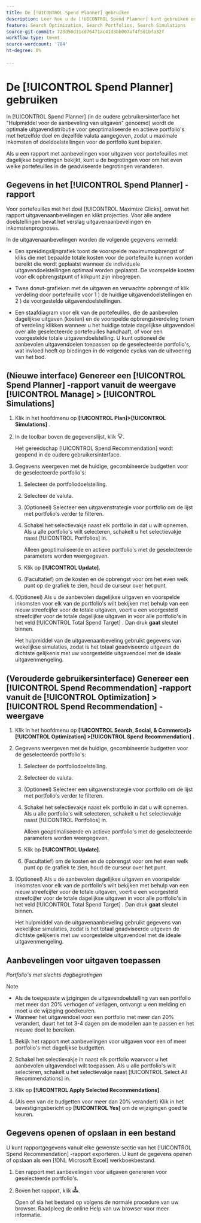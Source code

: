 ```yaml
---
title: De [!UICONTROL Spend Planner] gebruiken
description: Leer hoe u de [!UICONTROL Spend Planner] kunt gebruiken om de optimale uitgavenverdeling over portfolio's te bepalen.
feature: Search Optimization, Search Portfolios, Search Simulations
source-git-commit: 723d50d11cd76471ac41d3bb007af4f5d1bfa32f
workflow-type: tm+mt
source-wordcount: '784'
ht-degree: 0%

---
```


# De [!UICONTROL Spend Planner] gebruiken

<!-- When this becomes a menu item, move file and TOC entry accordingly -->

In [!UICONTROL Spend Planner] (in de oudere gebruikersinterface het &quot;Hulpmiddel voor de aanbeveling van uitgaven&quot; genoemd) wordt de optimale uitgavendistributie voor geoptimaliseerde en actieve portfolio&#39;s met hetzelfde doel en dezelfde valuta aangegeven, zodat u maximale inkomsten of doeldoelstellingen voor de portfolio kunt bepalen.

Als u een rapport met aanbevelingen voor uitgaven voor portefeuilles met dagelijkse begrotingen bekijkt, kunt u de begrotingen voor om het even welke portefeuilles in de geadviseerde begrotingen veranderen.

## Gegevens in het [!UICONTROL Spend Planner] -rapport

Voor portefeuilles met het doel [!UICONTROL Maximize Clicks], omvat het rapport uitgavenaanbevelingen en klikt projecties. Voor alle andere doelstellingen bevat het verslag uitgavenaanbevelingen en inkomstenprognoses.

In de uitgavenaanbevelingen worden de volgende gegevens vermeld:

* Een spreidingslijngrafiek toont de voorspelde maximumopbrengst of kliks die met bepaalde totale kosten voor de portefeuille kunnen worden bereikt die wordt geplaatst wanneer de individuele uitgavendoelstellingen optimaal worden geplaatst. De voorspelde kosten voor elk opbrengstpunt of klikpunt zijn inbegrepen.

* Twee donut-grafieken met de uitgaven en verwachte opbrengst of klik verdeling door portefeuille voor 1 \) de huidige uitgavendoelstellingen en 2 \) de voorgestelde uitgavendoelstellingen.

* Een staafdiagram voor elk van de portefeuilles, die de aanbevolen dagelijkse uitgaven (kosten) en de voorspelde opbrengstverdeling tonen of verdeling klikken wanneer u het huidige totale dagelijkse uitgavendoel over alle geselecteerde portefeuilles handhaaft, of voor een voorgestelde totale uitgavendoelstelling. U kunt optioneel de aanbevolen uitgavendoelen toepassen op de geselecteerde portfolio&#39;s, wat invloed heeft op biedingen in de volgende cyclus van de uitvoering van het bod.

## (Nieuwe interface) Genereer een [!UICONTROL Spend Planner] -rapport vanuit de weergave [!UICONTROL Manage] > [!UICONTROL Simulations]

<!-- The path will probably change, so then update the heading and instructions -->

1. Klik in het hoofdmenu op **[!UICONTROL Plan]>[!UICONTROL Simulations]** .

1. In de toolbar boven de gegevenslijst, klik ![ de Planner van de Uitgaven ](/help/search-social-commerce/assets/spend-planner-icon.png " de Planner van de Uitgaven ").

   Het gereedschap [!UICONTROL Spend Recommendation] wordt geopend in de oudere gebruikersinterface.

1. Gegevens weergeven met de huidige, gecombineerde budgetten voor de geselecteerde portfolio&#39;s:

   1. Selecteer de portfoliodoelstelling.

   1. Selecteer de valuta.

   1. (Optioneel) Selecteer een uitgavenstrategie voor portfolio om de lijst met portfolio&#39;s verder te filteren.

   1. Schakel het selectievakje naast elk portfolio in dat u wilt opnemen. Als u alle portfolio&#39;s wilt selecteren, schakelt u het selectievakje naast [!UICONTROL Portfolios] in.

      Alleen geoptimaliseerde en actieve portfolio&#39;s met de geselecteerde parameters worden weergegeven.

   1. Klik op **[!UICONTROL Update]**.

   1. (Facultatief) om de kosten en de opbrengst voor om het even welk punt op de grafiek te zien, houd de curseur over het punt.

1. (Optioneel) Als u de aanbevolen dagelijkse uitgaven en voorspelde inkomsten voor elk van de portfolio&#39;s wilt bekijken met behulp van een nieuw streefcijfer voor de totale uitgaven, voert u een voorgesteld streefcijfer voor de totale dagelijkse uitgaven in voor alle portfolio&#39;s in het veld [!UICONTROL Total Spend Target] . Dan druk **gaat** sleutel binnen.

   Het hulpmiddel van de uitgavenaanbeveling gebruikt gegevens van wekelijkse simulaties, zodat is het totaal geadviseerde uitgeven de dichtste gelijkenis met uw voorgestelde uitgavendoel met de ideale uitgavenmengeling.

## (Verouderde gebruikersinterface) Genereer een [!UICONTROL Spend Recommendation] -rapport vanuit de [!UICONTROL Optimization] > [!UICONTROL Spend Recommendation] -weergave

1. Klik in het hoofdmenu op **[!UICONTROL Search, Social, & Commerce]> [!UICONTROL Optimization] >[!UICONTROL Spend Recommendation]** .

1. Gegevens weergeven met de huidige, gecombineerde budgetten voor de geselecteerde portfolio&#39;s:

   1. Selecteer de portfoliodoelstelling.

   1. Selecteer de valuta.

   1. (Optioneel) Selecteer een uitgavenstrategie voor portfolio om de lijst met portfolio&#39;s verder te filteren.

   1. Schakel het selectievakje naast elk portfolio in dat u wilt opnemen. Als u alle portfolio&#39;s wilt selecteren, schakelt u het selectievakje naast [!UICONTROL Portfolios] in.

      Alleen geoptimaliseerde en actieve portfolio&#39;s met de geselecteerde parameters worden weergegeven.

   1. Klik op **[!UICONTROL Update]**.

   1. (Facultatief) om de kosten en de opbrengst voor om het even welk punt op de grafiek te zien, houd de curseur over het punt.

1. (Optioneel) Als u de aanbevolen dagelijkse uitgaven en voorspelde inkomsten voor elk van de portfolio&#39;s wilt bekijken met behulp van een nieuw streefcijfer voor de totale uitgaven, voert u een voorgesteld streefcijfer voor de totale dagelijkse uitgaven in voor alle portfolio&#39;s in het veld [!UICONTROL Total Spend Target] . Dan druk **gaat** sleutel binnen.

   Het hulpmiddel van de uitgavenaanbeveling gebruikt gegevens van wekelijkse simulaties, zodat is het totaal geadviseerde uitgeven de dichtste gelijkenis met uw voorgestelde uitgavendoel met de ideale uitgavenmengeling.

## Aanbevelingen voor uitgaven toepassen

*Portfolio&#39;s met slechts dagbegrotingen*

>[!NOTE]
>
>* Als de toegepaste wijzigingen de uitgavendoelstelling van een portfolio met meer dan 20% verhogen of verlagen, ontvangt u een melding en moet u de wijziging goedkeuren.
>* Wanneer het uitgavendoel voor een portfolio met meer dan 20% verandert, duurt het tot 3-4 dagen om de modellen aan te passen en het nieuwe doel te bereiken.

1. Bekijk het rapport met aanbevelingen voor uitgaven voor een of meer portfolio&#39;s met dagelijkse budgetten.

1. Schakel het selectievakje in naast elk portfolio waarvoor u het aanbevolen uitgavendoel wilt toepassen. Als u alle portfolio&#39;s wilt selecteren, schakelt u het selectievakje naast [!UICONTROL Select All Recommendations] in.

1. Klik op **[!UICONTROL Apply Selected Recommendations]**.

1. (Als een van de budgetten voor meer dan 20% verandert) Klik in het bevestigingsbericht op **[!UICONTROL Yes]** om de wijzigingen goed te keuren.

## Gegevens openen of opslaan in een bestand

U kunt rapportgegevens vanuit elke gewenste sectie van het [!UICONTROL Spend Recommendation] -rapport exporteren. U kunt de gegevens openen of opslaan als een [!DNL Microsoft Excel] werkboekbestand.

1. Een rapport met aanbevelingen voor uitgaven genereren voor geselecteerde portfolio&#39;s.

1. Boven het rapport, klik ![ Download ](/help/search-social-commerce/assets/download-spend-recommendation.png " Download ").

   Open of sla het bestand op volgens de normale procedure van uw browser.  Raadpleeg de online Help van uw browser voor meer informatie.
